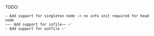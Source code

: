 TODO:

    - Add support for singleton node -> no info init required for head node
    ~~- Add support for infile~~ ✅
    - Add support for outfile ✅
